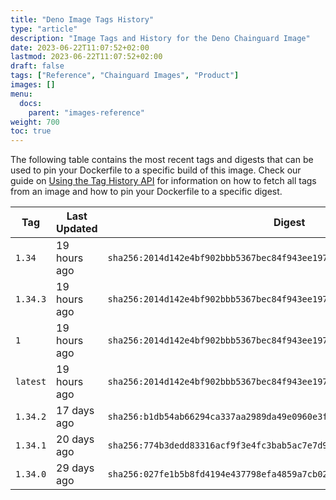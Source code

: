 ```yaml
---
title: "Deno Image Tags History"
type: "article"
description: "Image Tags and History for the Deno Chainguard Image"
date: 2023-06-22T11:07:52+02:00
lastmod: 2023-06-22T11:07:52+02:00
draft: false
tags: ["Reference", "Chainguard Images", "Product"]
images: []
menu:
  docs:
    parent: "images-reference"
weight: 700
toc: true
---
```


The following table contains the most recent tags and digests that can be used to pin your Dockerfile to a specific build of this image. Check our guide on [Using the Tag History API](/chainguard/chainguard-images/using-the-tag-history-api/) for information on how to fetch all tags from an image and how to pin your Dockerfile to a specific digest.

| Tag      | Last Updated | Digest                                                                    |
|----------|--------------|---------------------------------------------------------------------------|
| `1.34`   | 19 hours ago | `sha256:2014d142e4bf902bbb5367bec84f943ee197f36ed5c97de2779595a130f816ca` |
| `1.34.3` | 19 hours ago | `sha256:2014d142e4bf902bbb5367bec84f943ee197f36ed5c97de2779595a130f816ca` |
| `1`      | 19 hours ago | `sha256:2014d142e4bf902bbb5367bec84f943ee197f36ed5c97de2779595a130f816ca` |
| `latest` | 19 hours ago | `sha256:2014d142e4bf902bbb5367bec84f943ee197f36ed5c97de2779595a130f816ca` |
| `1.34.2` | 17 days ago  | `sha256:b1db54ab66294ca337aa2989da49e0960e3f3a0e2cac84b649e59e8227834247` |
| `1.34.1` | 20 days ago  | `sha256:774b3dedd83316acf9f3e4fc3bab5ac7e7d9eecebf8da8f6e6f5fae251196b9d` |
| `1.34.0` | 29 days ago  | `sha256:027fe1b5b8fd4194e437798efa4859a7cb02d9743c6883842ee060e11b39f6c2` |
